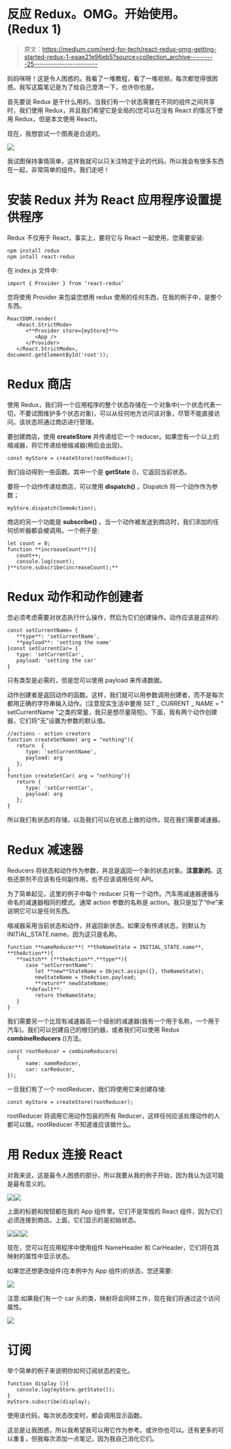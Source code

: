# 反应 Redux。OMG。开始使用。(Redux 1)

> 原文：<https://medium.com/nerd-for-tech/react-redux-omg-getting-started-redux-1-eaae21e96eb5?source=collection_archive---------25----------------------->

妈妈咪呀！这是令人困惑的。我看了一堆教程，看了一堆视频，每次都觉得很困惑。我写这篇笔记是为了给自己澄清一下，也许你也是。

首先要说 Redux 是干什么用的。当我们有一个状态需要在不同的组件之间共享时，我们使用 Redux，并且我们希望它是全局的(您可以在没有 React 的情况下使用 Redux，但是本文使用 React)。

现在，我想尝试一个图表是合适的。

![](img/adcf48394beaf186e3dc0ecf3ae2a964.png)

我试图保持事情简单，这样我就可以只关注特定于此的代码，所以我会有很多东西在一起，非常简单的组件。我们走吧！

# 安装 Redux 并为 React 应用程序设置提供程序

Redux 不仅用于 React，事实上，要将它与 React 一起使用，您需要安装:

```
npm install redux
npm intall react-redux
```

在 index.js 文件中:

`import { Provider } from ‘react-redux’`

您将使用 Provider 来包装您想用 redux 使用的任何东西，在我的例子中，是整个东西。

```
ReactDOM.render(
   <React.StrictMode>
      <**Provider store={myStore}**>
         <App />
      </Provider>
   </React.StrictMode>,
document.getElementById('root'));
```

# Redux 商店

使用 Redux，我们将一个应用程序的整个状态存储在一个对象中(一个状态代表一切，不要试图维护多个状态对象)，可以从任何地方访问该对象，尽管不能直接访问。该状态将通过商店进行管理。

要创建商店，使用 **createStore** 并传递给它一个 reducer。如果您有一个以上的缩减器，将它传递给根缩减器(稍后会出现)。

```
const myStore = createStore(rootReducer);
```

我们自动得到一些函数。其中一个是 **getState** ()，它返回当前状态。

要将一个动作传递给商店，可以使用 **dispatch()** 。Dispatch 将一个动作作为参数；

```
myStore.dispatch(SomeAction);
```

商店的另一个功能是 **subscribe()** 。当一个动作被发送到商店时，我们添加的任何侦听器都会被调用。一个例子是:

```
let count = 0;
function **increaseCount**(){
   count++;
   console.log(count);
}**store.subscribe(increaseCount);**
```

# Redux 动作和动作创建者

您必须考虑需要对状态执行什么操作，然后为它们创建操作。动作应该是这样的:

```
const setCurrentName= {
   **type**: 'setCurrentName',
   **payload**: 'setting the name'
}const setCurrentCar= {
   type: 'setCurrentCar',
   payload: 'setting the car'
}
```

只有类型是必需的，但是您可以使用 payload 来传递数据。

动作创建者是返回动作的函数。这样，我们就可以用参数调用创建者，而不是每次都用正确的字符串输入动作。(注意现实生活中要用 SET _ CURRENT _ NAME = " setCurrentName "之类的常量，我只是想尽量简短)。下面，我有两个动作创建器，它们将“无”设置为参数的默认值。

```
//actions - action creators
function createSetName( arg = "nothing"){
   return  {
      type: 'setCurrentName',
      payload: arg
   };
}
function createSetCar( arg = "nothing"){
   return {
      type: 'setCurrentCar',
      payload: arg
   };
}
```

所以我们有状态的存储，以及我们可以在状态上做的动作。现在我们需要减速器。

# Redux 减速器

Reducers 将状态和动作作为参数，并总是返回一个新的状态对象。**注意新的**。这些还原剂不应该有任何副作用，也不应该调用任何 API。

为了简单起见，这里的例子中每个 reducer 只有一个动作。汽车用减速器遵循与命名的减速器相同的模式。通常 action 参数的名称是 action。我只是加了“the”来说明它可以是任何东西。

缩减器采用当前状态和动作，并返回新状态。如果没有传递状态，则默认为 INITIAL_STATE.name，因为这只是名称。

```
function **nameReducer**( **theNameState = INITIAL_STATE.name**, **theAction**){
   **switch** (**theAction**.**type**){
      case "setCurrentName":
         let **new**StateName = Object.assign({}, theNameState); 
         newStateName = theAction.payload;
         **return** newStateName;
      **default**:
         return theNameState;
   }
}
```

我们需要另一个比现有减速器高一个级别的减速器(我有一个用于名称，一个用于汽车)。我们可以创建自己的根归约器，或者我们可以使用 Redux **combineReducers** ()方法。

```
const rootReducer = combineReducers(
   {
      name: nameReducer,
      car: carReducer,      
});
```

一旦我们有了一个 rootReducer，我们将使用它来创建存储:

`const myStore = createStore(rootReducer);`

rootReducer 将调用它用动作包装的所有 Reducer，这样任何应该处理动作的人都可以做。rootReducer 不知道谁应该做什么。

# 用 Redux 连接 React

对我来说，这是最令人困惑的部分，所以我要从我的例子开始，因为我认为这可能是最有意义的。

![](img/5e9dfdd9787de41f44117572c695e2d8.png)![](img/3df9dbae2a7f263aa5406f6becec7e95.png)

上面的标题和按钮都在我的 App 组件里。它们不是常规的 React 组件，因为它们必须连接到商店。上面，它们显示的是初始状态。

![](img/a790ed469011a9547a58a67d50ef3823.png)![](img/bce219f12a0dba660c0407fdd80a4158.png)![](img/6a67ad9e6aeefaa6d5e6c9784224c09f.png)

现在，您可以在应用程序中使用组件 NameHeader 和 CarHeader，它们将在其映射的属性中显示状态。

如果您还想更改组件(在本例中为 App 组件)的状态，您还需要:

![](img/38308cd42737fa6275a5ec6383637f3d.png)

注意:如果我们有一个 car 头的类，映射将会同样工作，现在我们将通过这个访问属性。

![](img/20ae2ab4d41f74b1662d5fe88cdee640.png)

# 订阅

举个简单的例子来说明你如何订阅状态的变化。

```
function display (){
   console.log(myStore.getState());
}
myStore.subscribe(display);
```

使用该代码，每次状态改变时，都会调用显示函数。

这总是让我困惑，所以我希望我可以用它作为参考。或许你也可以。还有更多的可以重复，但我每次添加一点笔记，因为我自己消化它们。